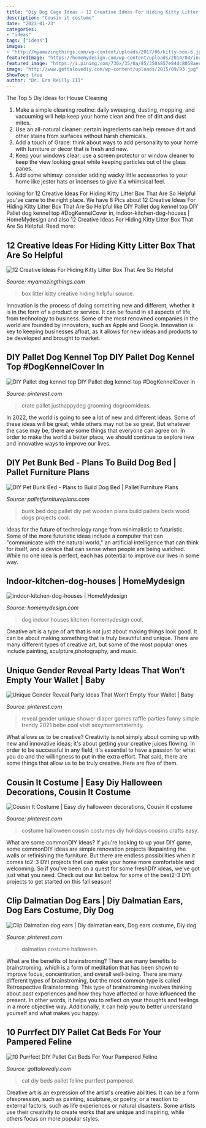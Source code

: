 ```yaml
---
title: "Diy Dog Cage Ideas ~ 12 Creative Ideas For Hiding Kitty Litter Box That Are So Helpful"
description: "Cousin it costume"
date: "2023-01-23"
categories:
- "ideas"
tags: ["ideas"]
images:
- "http://myamazingthings.com/wp-content/uploads/2017/06/kitty-box-6.jpg"
featuredImage: "https://homemydesign.com/wp-content/uploads/2014/04/indoor-kitchen-dog-houses.jpg"
featured_image: "https://i.pinimg.com/736x/35/0a/85/350a857e84dc8058aee14784de057a4c--cousins.jpg"
image: "http://www.gottalovediy.com/wp-content/uploads/2015/09/93.jpg"
ShowToc: true
author: "Dr. Era Reilly III"
---
```



The Top 5 Diy Ideas for House Cleaning
1. Make a simple cleaning routine: daily sweeping, dusting, mopping, and vacuuming will help keep your home clean and free of dirt and dust mites.
2. Use an all-natural cleaner: certain ingredients can help remove dirt and other stains from surfaces without harsh chemicals.
3. Add a touch of Grace: think about ways to add personality to your home with furniture or decor that is fresh and new.
4. Keep your windows clear: use a screen protector or window cleaner to keep the view looking great while keeping particles out of the glass panes.
5. Add some whimsy: consider adding wacky little accessories to your home like jester hats or incenses to give it a whimsical feel.

	

		
looking for 12 Creative Ideas For Hiding Kitty Litter Box That Are So Helpful you've came to the right place. We have 8 Pics about 12 Creative Ideas For Hiding Kitty Litter Box That Are So Helpful like DIY Pallet dog kennel top DIY Pallet dog kennel top #DogKennelCover in, indoor-kitchen-dog-houses | HomeMydesign and also 12 Creative Ideas For Hiding Kitty Litter Box That Are So Helpful. Read more:
		
    
## 12 Creative Ideas For Hiding Kitty Litter Box That Are So Helpful

<img loading=lazy src="http://myamazingthings.com/wp-content/uploads/2017/06/kitty-box-6.jpg" onerror="this.onerror=null;this.src='https://tse4.mm.bing.net/th?id=OIP.u1R7HBDtjSCfarewcXDgyAHaKU&amp;pid=15.1';" alt="12 Creative Ideas For Hiding Kitty Litter Box That Are So Helpful">

_Source: myamazingthings.com_

>box litter kitty creative hiding helpful source. 

	

Innovation is the process of doing something new and different, whether it is in the form of a product or service. It can be found in all aspects of life, from technology to business. Some of the most renowned companies in the world are founded by innovators, such as Apple and Google. Innovation is key to keeping businesses afloat, as it allows for new ideas and products to be developed and brought to market.

    
## DIY Pallet Dog Kennel Top DIY Pallet Dog Kennel Top #DogKennelCover In

<img loading=lazy src="https://i.pinimg.com/736x/a4/ee/22/a4ee2251896d165b8004d6bb8ba087ce.jpg" onerror="this.onerror=null;this.src='https://tse3.mm.bing.net/th?id=OIP.wfLInsii-OACMpxQqZN1uAHaNK&amp;pid=15.1';" alt="DIY Pallet dog kennel top DIY Pallet dog kennel top #DogKennelCover in">

_Source: pinterest.com_

>crate pallet justhappydeg grooming dogroomideas. 

	

In 2022, the world is going to see a lot of new and different ideas. Some of these ideas will be great, while others may not be so great. But whatever the case may be, there are some things that everyone can agree on. In order to make the world a better place, we should continue to explore new and innovative ways to improve our lives.

    
## DIY Pet Bunk Bed - Plans To Build Dog Bed | Pallet Furniture Plans

<img loading=lazy src="http://palletfurnitureplans.com/wp-content/uploads/2014/03/pet-bunk-bed-2.jpg" onerror="this.onerror=null;this.src='https://tse1.mm.bing.net/th?id=OIP.pRSdugW-LJatnFx2RGvi7wHaJ4&amp;pid=15.1';" alt="DIY Pet Bunk Bed - Plans to Build Dog Bed | Pallet Furniture Plans">

_Source: palletfurnitureplans.com_

>bunk bed dog pallet diy pet wooden plans build pallets beds wood dogs projects cool. 

	

Ideas for the future of technology range from minimalistic to futuristic. Some of the more futuristic ideas include a computer that can "communicate with the natural world," an artificial intelligence that can think for itself, and a device that can sense when people are being watched. While no one idea is perfect, each has potential to improve our lives in some way.

    
## Indoor-kitchen-dog-houses | HomeMydesign

<img loading=lazy src="https://homemydesign.com/wp-content/uploads/2014/04/indoor-kitchen-dog-houses.jpg" onerror="this.onerror=null;this.src='https://tse2.mm.bing.net/th?id=OIP.X3ECrKPphL3Gq9aWatnEagHaLI&amp;pid=15.1';" alt="indoor-kitchen-dog-houses | HomeMydesign">

_Source: homemydesign.com_

>dog indoor houses kitchen homemydesign cool. 

	

Creative art is a type of art that is not just about making things look good. It can be about making something that is truly beautiful and unique. There are many different types of creative art, but some of the most popular ones include painting, sculpture,photography, and music.

    
## Unique Gender Reveal Party Ideas That Won’t Empty Your Wallet | Baby

<img loading=lazy src="https://i.pinimg.com/736x/51/cc/88/51cc887fdb2867ae29386695188f4c47.jpg" onerror="this.onerror=null;this.src='https://tse1.mm.bing.net/th?id=OIP.XcAwQOxOvzKWotkI8A41dAHaNK&amp;pid=15.1';" alt="Unique Gender Reveal Party Ideas That Won’t Empty Your Wallet | Baby">

_Source: pinterest.com_

>reveal gender unique shower diaper games raffle parties funny simple trendy 2021 bebe cool visit sexymamamaternity. 

	

What allows us to be creative?
Creativity is not simply about coming up with new and innovative ideas; it's about getting your creative juices flowing. In order to be successful in any field, it's essential to have a passion for what you do and the willingness to put in the extra effort. That said, there are some things that allow us to be truly creative. Here are five of them.

    
## Cousin It Costume | Easy Diy Halloween Decorations, Cousin It Costume

<img loading=lazy src="https://i.pinimg.com/736x/35/0a/85/350a857e84dc8058aee14784de057a4c--cousins.jpg" onerror="this.onerror=null;this.src='https://tse2.mm.bing.net/th?id=OIP.UU9GY0VoV4VJvEJtI7xqeQHaNJ&amp;pid=15.1';" alt="Cousin It Costume | Easy diy halloween decorations, Cousin it costume">

_Source: pinterest.com_

>costume halloween cousin costumes diy holidays cousins crafts easy. 

	

What are some commonDIY ideas?
If you're looking to up your DIY game, some commonDIY ideas are simple renovation projects likepainting the walls or refinishing the furniture. But there are endless possibilities when it comes to2-3 DYI projects that can make your home more comfortable and welcoming. So if you've been on a quest for some freshDIY ideas, we've got just what you need. Check out our list below for some of the best2-3 DYI projects to get started on this fall season!

    
## Clip Dalmatian Dog Ears | Diy Dalmatian Ears, Dog Ears Costume, Diy Dog

<img loading=lazy src="https://i.pinimg.com/736x/aa/d7/9d/aad79dec1392b45278b527ba84f4dd22--dalmatian-dogs-dalmatians.jpg" onerror="this.onerror=null;this.src='https://tse1.mm.bing.net/th?id=OIP.1REbBvfRmYR8TcBTCDKbEQHaJ3&amp;pid=15.1';" alt="Clip Dalmatian dog ears | Diy dalmatian ears, Dog ears costume, Diy dog">

_Source: pinterest.com_

>dalmatian costume halloween. 

	

What are the benefits of brainstroming?
There are many benefits to brainstroming, which is a form of meditation that has been shown to improve focus, concentration, and overall well-being. There are many different types of brainstroming, but the most common type is called Retrospective Brainstorming. This type of brainstroming involves thinking about past experiences and how they have affected or have influenced the present. In other words, it helps you to reflect on your thoughts and feelings in a more objective way. Additionally, it can help you to better understand yourself and what makes you happy.

    
## 10 Purrfect DIY Pallet Cat Beds For Your Pampered Feline

<img loading=lazy src="http://www.gottalovediy.com/wp-content/uploads/2015/09/93.jpg" onerror="this.onerror=null;this.src='https://tse1.mm.bing.net/th?id=OIP.2eM2Xtw4CEhCXpv6vE_svgHaKC&amp;pid=15.1';" alt="10 Purrfect DIY Pallet Cat Beds For Your Pampered Feline">

_Source: gottalovediy.com_

>cat diy beds pallet feline purrfect pampered. 

	

Creative art is an expression of the artist's creative abilities. It can be a form ofexpression, such as painting, sculpture, or poetry, or a reaction to external factors, such as life experiences or natural disasters. Some artists use their creativity to create works that are unique and inspiring, while others focus on more popular styles.

